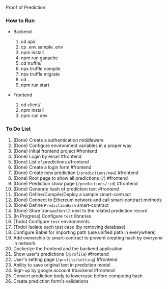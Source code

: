 Proof of Prediction

### How to Run
- Backend
  1. cd api/
  1. cp .env.sample .env
  1. npm install
  1. npm run ganache
  1. cd truffle/
  1. npx truffle compile
  1. npx truffle migrate
  1. cd ..
  1. npm run start 

- Frontend
  1. cd client/
  1. npm install
  1. npm run dev

### To Do List
1. (Done) Create a authentication middleware
1. (Done) Configure environment variables in a proper way
1. (Done) Initial frontend project #frontend
1. (Done) Login by email #frontend
1. (Done) List of predictions #frontend
1. (Done) Create a login form #frontend
1. (Done) Create new prediction (`/predictions/new`) #frontend
1. (Done) Root page to show all predictions (`/`) #frontend
1. (Done) Prediction show page (`/predictions/:id`) #frontend
1. (Done) Generate hash of prediction text #frontend
1. (Done) Define/Compile/Deploy a sample smart-contract
1. (Done) Connect to Ethereum network and call smart-contract methods
1. (Done) Define `PredictionHash` smart-contract
1. (Done) Store transaction ID next to the related prediction record
1. (In Progress) Configure `test` libraries
1. (Todo) Configure `test` environments
1. (Todo) Isolate each test case (by removing database)
1. Configure Babel for importing path (use unified path in everywhere)
1. Add ownership to smart-contract to prevent creating hash by everyone in network
1. Dockerize the frontend and the backend application
1. Show user's predictions (`/profile`) #frontend
1. User's setting page (`/profile/setting`) #frontend
1. Ability to save original text in prediction model
1. Sign-up by google account #backend #frontend
1. Convert prediction body to lowercase before computing hash
1. Create prediction form's validations
